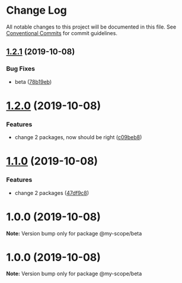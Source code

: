 # Change Log

All notable changes to this project will be documented in this file.
See [Conventional Commits](https://conventionalcommits.org) for commit guidelines.

## [1.2.1](https://github.com/polomani/lerna-conventional-commits-example/compare/@my-scope/beta@1.2.0...@my-scope/beta@1.2.1) (2019-10-08)


### Bug Fixes

* beta ([78b19eb](https://github.com/polomani/lerna-conventional-commits-example/commit/78b19eb))





# [1.2.0](https://github.com/polomani/lerna-conventional-commits-example/compare/@my-scope/beta@1.1.0...@my-scope/beta@1.2.0) (2019-10-08)


### Features

* change 2 packages, now should be right ([c09beb8](https://github.com/polomani/lerna-conventional-commits-example/commit/c09beb8))





# [1.1.0](https://github.com/polomani/lerna-conventional-commits-example/compare/@my-scope/beta@1.0.0...@my-scope/beta@1.1.0) (2019-10-08)


### Features

* change 2 packages ([47df9c8](https://github.com/polomani/lerna-conventional-commits-example/commit/47df9c8))





# 1.0.0 (2019-10-08)

**Note:** Version bump only for package @my-scope/beta





# 1.0.0 (2019-10-08)

**Note:** Version bump only for package @my-scope/beta
